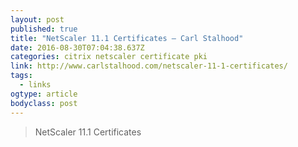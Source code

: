 ```yaml
---
layout: post 
published: true 
title: "NetScaler 11.1 Certificates – Carl Stalhood" 
date: 2016-08-30T07:04:38.637Z 
categories: citrix netscaler certificate pki
link: http://www.carlstalhood.com/netscaler-11-1-certificates/ 
tags:
  - links
ogtype: article 
bodyclass: post 
---
```


> NetScaler 11.1 Certificates
